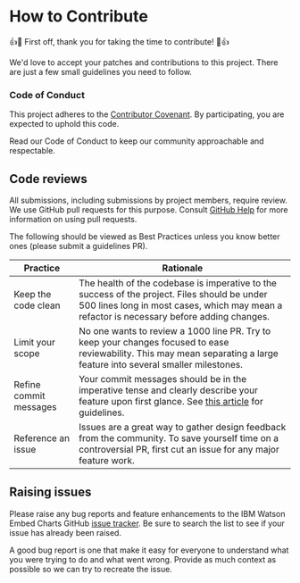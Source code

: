 # How to Contribute

👍🎉 First off, thank you for taking the time to contribute! 🎉👍

We'd love to accept your patches and contributions to this project. There are just a few small guidelines you need to follow.

### Code of Conduct

This project adheres to the [Contributor Covenant](./CODE_OF_CONDUCT.md). By participating, you are expected to uphold this code.

Read our Code of Conduct to keep our community approachable and respectable.

## Code reviews

All submissions, including submissions by project members, require review. We
use GitHub pull requests for this purpose. Consult
[GitHub Help](https://help.github.com/articles/about-pull-requests/) for more
information on using pull requests.

The following should be viewed as Best Practices unless you know better ones (please submit a guidelines PR).

| Practice | Rationale |
| -------- | ----------------------------------------- |
| Keep the code clean    | The health of the codebase is imperative to the success of the project. Files should be under 500 lines long in most cases, which may mean a refactor is necessary before adding changes. |
| Limit your scope       | No one wants to review a 1000 line PR. Try to keep your changes focused to ease reviewability. This may mean separating a large feature into several smaller milestones.                  |
| Refine commit messages | Your commit messages should be in the imperative tense and clearly describe your feature upon first glance. See [this article](https://chris.beams.io/posts/git-commit/) for guidelines.  |
| Reference an issue     | Issues are a great way to gather design feedback from the community. To save yourself time on a controversial PR, first cut an issue for any major feature work.                          |

## Raising issues

Please raise any bug reports and feature enhancements to the IBM Watson Embed Charts GitHub [issue tracker](https://github.com/IBM/ibm-watson-embed-charts/issues). Be sure to search the list to see if your issue has already been raised.

A good bug report is one that make it easy for everyone to understand what you were trying to do and what went wrong. Provide as much context as possible so we can try to recreate the issue.
